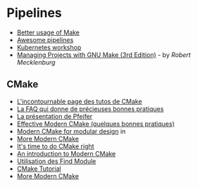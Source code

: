 # Pipelines

* [Better usage of Make](https://tech.davis-hansson.com/p/make/)  
* [Awesome pipelines](https://github.com/pditommaso/awesome-pipeline)
* [Kubernetes workshop](https://github.com/eon01/kubernetes-workshop)
* [Managing Projects with GNU Make (3rd Edition)](https://www.oreilly.com/openbook/make3/book/index.csp) - by _Robert Mecklenburg_


## CMake

* [L'incontournable page des tutos de CMake](https://gitlab.kitware.com/cmake/community/-/wikis/doc/tutorials/)
* [La FAQ qui donne de précieuses bonnes pratiques](https://gitlab.kitware.com/cmake/community/-/wikis/FAQ)
* [La présentation de Pfeifer](https://github.com/boostcon/cppnow_presentations_2017/blob/master/05-19-2017_friday/effective_cmake__daniel_pfeifer__cppnow_05-19-2017.pdf)
* [Effective Modern CMake (quelques bonnes pratiques)](https://gist.github.com/mbinna/c61dbb39bca0e4fb7d1f73b0d66a4fd1)
* [Modern CMake for modular design](https://github.com/CppCon/CppCon2017/blob/master/Tutorials/Using%20Modern%20CMake%20Patterns%20to%20Enforce%20a%20Good%20Modular%20Design/) in
* [More Modern CMake](https://meetingcpp.com/mcpp/slides/2018/MoreModernCMake.pdf)
* [It's time to do CMake right](https://pabloariasal.github.io/2018/02/19/its-time-to-do-cmake-right/)
* [An introduction to Modern CMake](https://cliutils.gitlab.io/modern-cmake/)
* [Utilisation des Find Module](https://cmake.org/cmake/help/latest/manual/cmake-developer.7.html)
* [CMake Tutorial](https://github.com/TheErk/CMake-tutorial)
* [More Modern CMake](https://github.com/Bagira80/More-Modern-CMake)
